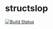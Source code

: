 # structslop

[![Build Status](https://travis-ci.com/orijtech/structslop.svg?token=zRGT22WqV6Do9u8mxebC&branch=master)](https://travis-ci.com/orijtech/structslop)
